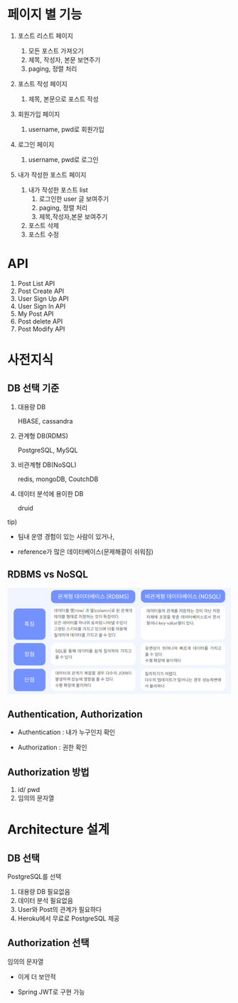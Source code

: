 # 페이지 별 기능

1. 포스트 리스트 페이지

   1. 모든 포스트 가져오기
   2. 제목, 작성자, 본문 보연주기
   3. paging, 정렬 처리

2. 포스트 작성 페이지

   1. 제목, 본문으로 포스트 작성

3. 회원가입 페이지

   1. username, pwd로 회원가입

4. 로그인 페이지

   1. username, pwd로 로그인

5. 내가 작성한 포스트 페이지

   1. 내가 작성한 포스트 list
      1. 로그인한 user 글 보여주기
      2. paging, 정렬 처리
      3. 제목,작성자,본문 보여주기
   2. 포스트 삭제
   3. 포스트 수정

   

# API

1. Post List API
2. Post Create API
3. User Sign Up API
4. User Sign In API
5. My Post API
6. Post delete API
7. Post Modify API



# 사전지식

## DB 선택 기준

1. 대용량 DB

   HBASE, cassandra

2. 관계형 DB(RDMS)

   PostgreSQL, MySQL

3. 비관계형 DB(NoSQL)

   redis, mongoDB, CoutchDB

4. 데이터 분석에 용이한 DB

   druid



tip)

* 팀내 운영 경험이 있는 사람이 있거나, 

* reference가 많은 데이터베이스(문제해결이 쉬워짐)

  

## RDBMS vs NoSQL

![image-20230210171843408](md-images/image-20230210171843408.png)



## Authentication, Authorization

* Authentication :  내가 누구인지 확인

* Authorization : 권한 확인



## Authorization 방법

1. id/ pwd
2. 임의의 문자열



# Architecture 설계

## DB 선택

PostgreSQL를 선택

1. 대용량 DB 필요없음
2. 데이터 분석 필요없음
3. User와 Post의 관계가 필요하다
4. Heroku에서 무료로 PostgreSQL 제공



## Authorization 선택

임의의 문자열

* 이게 더 보안적

* Spring JWT로 구현 가능